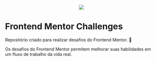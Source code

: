 <p align="center">
  <img src="https://user-images.githubusercontent.com/39227316/82139176-6af1b680-97fc-11ea-9988-063bae28f963.png">
</p>

# Frontend Mentor Challenges
Repositório criado para realizar desafios do Frontend Mentor. :rocket:
<p>Os desafios do Frontend Mentor permitem melhorar suas habilidades em um fluxo de trabalho da vida real.</p>
